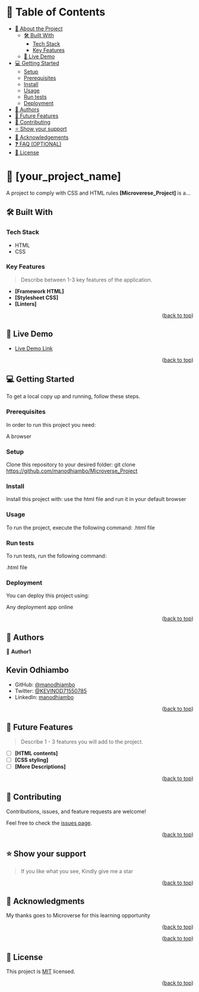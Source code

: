 <!-- TABLE OF CONTENTS -->

# 📗 Table of Contents

- [📖 About the Project](#about-project)
  - [🛠 Built With](#built-with)
    - [Tech Stack](#tech-stack)
    - [Key Features](#key-features)
  - [🚀 Live Demo](#live-demo)
- [💻 Getting Started](#getting-started)
  - [Setup](#setup)
  - [Prerequisites](#prerequisites)
  - [Install](#install)
  - [Usage](#usage)
  - [Run tests](#run-tests)
  - [Deployment](#triangular_flag_on_post-deployment)
- [👥 Authors](#authors)
- [🔭 Future Features](#future-features)
- [🤝 Contributing](#contributing)
- [⭐️ Show your support](#support)
- [🙏 Acknowledgements](#acknowledgements)
- [❓ FAQ (OPTIONAL)](#faq)
- [📝 License](#license)

<!-- PROJECT DESCRIPTION -->

# 📖 [your_project_name] <a name="about-project"></a>

A project to comply with CSS and HTML rules
**[Microverese_Project]** is a...

## 🛠 Built With <a name="built-with"></a>

### Tech Stack <a name="tech-stack"></a>

<ul>
<li>HTML</li>
<li>CSS</li>
</ul>
<!-- Features -->

### Key Features <a name="key-features"></a>

> Describe between 1-3 key features of the application.

- **[Framework HTML]**
- **[Stylesheet CSS]**
- **[Linters]**

<p align="right">(<a href="#readme-top">back to top</a>)</p>

<!-- LIVE DEMO -->

## 🚀 Live Demo <a name="live-demo"></a>

- [Live Demo Link](https://github.com/manodhiambo/Microverse_Project)

<p align="right">(<a href="#readme-top">back to top</a>)</p>

<!-- GETTING STARTED -->

## 💻 Getting Started <a name="getting-started"></a>

To get a local copy up and running, follow these steps.

### Prerequisites

In order to run this project you need:

A browser
### Setup

Clone this repository to your desired folder:
git clone https://github.com/manodhiambo/Microverse_Project

### Install

Install this project with:
use the html file and run it in your default browser

### Usage

To run the project, execute the following command:
.html file
### Run tests

To run tests, run the following command:

.html file
### Deployment

You can deploy this project using:

Any deployment app online
<p align="right">(<a href="#readme-top">back to top</a>)</p>

<!-- AUTHORS -->

## 👥 Authors <a name="authors"></a>

👤 **Author1**
## Kevin Odhiambo
- GitHub: [@manodhiambo](https://github.com/manodhiambo)
- Twitter: [@KEVINOD71550785](https://twitter.com/KEVINOD71550785)
- LinkedIn: [manodhiambo](https://linkedin.com/in/manodhiambo)

<p align="right">(<a href="#readme-top">back to top</a>)</p>

<!-- FUTURE FEATURES -->

## 🔭 Future Features <a name="future-features"></a>

> Describe 1 - 3 features you will add to the project.

- [ ] **[HTML contents]**
- [ ] **[CSS styling]**
- [ ] **[More Descriptions]**

<p align="right">(<a href="#readme-top">back to top</a>)</p>

<!-- CONTRIBUTING -->

## 🤝 Contributing <a name="contributing"></a>

Contributions, issues, and feature requests are welcome!

Feel free to check the [issues page](../../issues/).

<p align="right">(<a href="#readme-top">back to top</a>)</p>

<!-- SUPPORT -->

## ⭐️ Show your support <a name="support"></a>

> If you like what you see, Kindly give me a star
<p align="right">(<a href="#readme-top">back to top</a>)</p>

<!-- ACKNOWLEDGEMENTS -->

## 🙏 Acknowledgments <a name="acknowledgements"></a>

My thanks goes to Microverse for this learning opportunity

<p align="right">(<a href="#readme-top">back to top</a>)</p>

<p align="right">(<a href="#readme-top">back to top</a>)</p>

<!-- LICENSE -->

## 📝 License <a name="license"></a>

This project is [MIT](./LICENSE) licensed.

<p align="right">(<a href="#readme-top">back to top</a>)</p>

